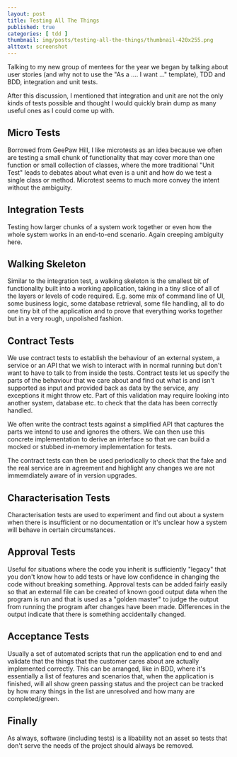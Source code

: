 ```yaml
---
layout: post
title: Testing All The Things
published: true
categories: [ tdd ]
thumbnail: img/posts/testing-all-the-things/thumbnail-420x255.png
alttext: screenshot
---
```


Talking to my new group of mentees for the year we began by talking about user stories (and why 
not to use the "As a .... I want ..." template), TDD and BDD, integration and unit tests. 

After this discussion, I mentioned that integration and unit are not the only kinds of tests possible 
and thought I would quickly brain dump as many useful ones as I could come up with.

## Micro Tests 

Borrowed from GeePaw Hill, I like microtests as an idea because we often are testing a small chunk of 
functionality that may cover more than one function or small collection of classes, where the 
more traditional "Unit Test" leads to debates about what even is a unit and how do we test a single 
class or method. Microtest seems to much more convey the intent without the ambiguity.


## Integration Tests

Testing how larger chunks of a system work together or even how the whole system works in an end-to-end 
scenario. Again creeping ambiguity here. 


## Walking Skeleton

Similar to the integration test, a walking skeleton is the smallest bit of functionality built into a working 
application, taking in a tiny slice of all of the layers or levels of code required. E.g. some mix of command line
of UI, some business logic, some database retrieval, some file handling, all to do one tiny bit of the application
and to prove that everything works together but in a very rough, unpolished fashion. 


## Contract Tests

We use contract tests to establish the behaviour of an external system, a service or an API that we wish 
to interact with in normal running but don't want to have to talk to from inside the tests. Contract tests 
let us specify the parts of the behaviour that we care about and find out what is and isn't supported as input 
and provided back as data by the service, any exceptions it might throw etc. Part of this validation may require 
looking into another system, database etc. to check that the data has been correctly handled.

We often write the contract tests against a simplified API that captures the parts we intend to use and ignores 
the others. We can then use this concrete implementation to derive an interface so that we can build a mocked or 
stubbed in-memory implementation for tests. 

The contract tests can then be used periodically to check that the fake and the real service are in agreement and 
highlight any changes we are not immemdiately aware of in version upgrades.


## Characterisation Tests

Characterisation tests are used to experiment and find out about a system when there is insufficient or no documentation 
or it's unclear how a system will behave in certain circumstances.


## Approval Tests

Useful for situations where the code you inherit is sufficiently "legacy" that you don't know how to add tests or have
low confidence in changing the code without breaking something. Approval tests can be added fairly easily so that an 
external file can be created of known good output data when the program is run and that is used as a "golden master" 
to judge the output from running the program after changes have been made. Differences in the output indicate that 
there is something accidentally changed. 


## Acceptance Tests

Usually a set of automated scripts that run the application end to end and validate that the things that the customer cares 
about are actually implemented correctly. This can be arranged, like in BDD, where it's essentially a list of features and 
scenarios that, when the application is finished, will all show green passing status and the project can be tracked by 
how many things in the list are unresolved and how many are completed/green.


## Finally

As always, software (including tests) is a libability not an asset so tests that don't serve the needs of the project 
should always be removed.

